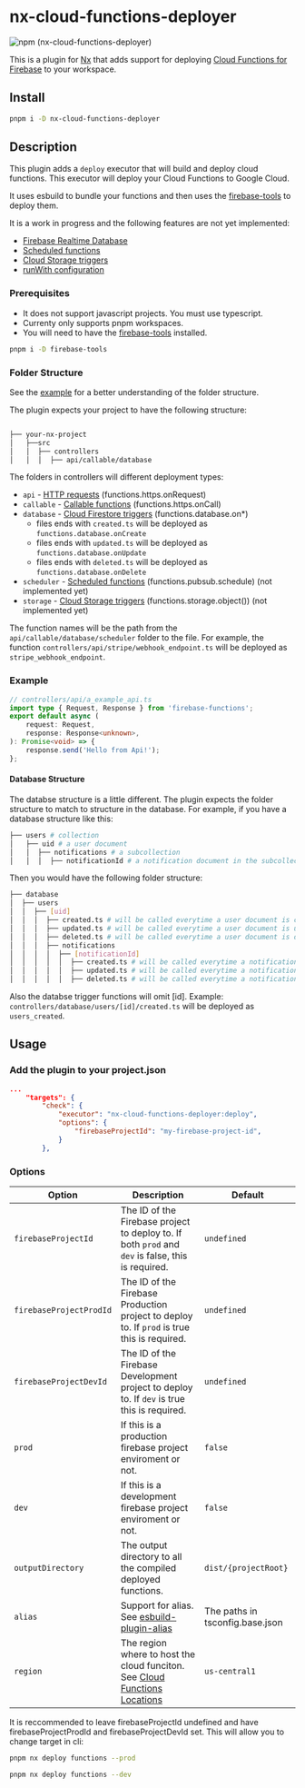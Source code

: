 # nx-cloud-functions-deployer

![npm (nx-cloud-functions-deployer)](https://img.shields.io/npm/v/nx-cloud-functions-deployer)

This is a plugin for [Nx](https://nx.dev) that adds support for deploying [Cloud Functions for Firebase](https://firebase.google.com/products/functions?gclsrc=ds&gclsrc=ds&gclid=CNmq16LU-_kCFa5IwgodA9cF8A) to your workspace.

## Install

```bash
pnpm i -D nx-cloud-functions-deployer
```

## Description

This plugin adds a `deploy` executor that will build and deploy cloud functions. This executor will deploy your Cloud Functions to Google Cloud.

It uses esbuild to bundle your functions and then uses the [firebase-tools](https://www.npmjs.com/package/firebase-tools) to deploy them.

It is a work in progress and the following features are not yet implemented:

-   [Firebase Realtime Database](https://firebase.google.com/products/realtime-database?gclsrc=ds&gclsrc=ds&gclid=CPfI982b_fkCFQtEHgId5zcCDA)
-   [Scheduled functions](https://firebase.google.com/docs/functions/schedule-functions)
-   [Cloud Storage triggers](https://firebase.google.com/docs/functions/gcp-storage-events)
-   [runWith configuration](https://firebase.google.com/docs/reference/functions/function_configuration.runtimeoptions)

### Prerequisites

-   It does not support javascript projects. You must use typescript.
-   Currenty only supports pnpm workspaces.
-   You will need to have the [firebase-tools](https://www.npmjs.com/package/firebase-tools) installed.

```bash
pnpm i -D firebase-tools
```

### Folder Structure

See the [example](https://github.com/snorreks/nx-cloud-functions-deployer/tree/master/example/apps/functions/src/controllers) for a better understanding of the folder structure.

The plugin expects your project to have the following structure:

```bash

├── your-nx-project
│   ├──src
│   │  ├── controllers
│   │  │  ├── api/callable/database
```

The folders in controllers will different deployment types:

-   `api` - [HTTP requests](https://firebase.google.com/docs/functions/http-events) (functions.https.onRequest)
-   `callable` - [Callable functions](https://firebase.google.com/docs/functions/callable) (functions.https.onCall)
-   `database` - [Cloud Firestore triggers](https://firebase.google.com/docs/functions/firestore-events) (functions.database.on\*)
    -   files ends with `created.ts` will be deployed as `functions.database.onCreate`
    -   files ends with `updated.ts` will be deployed as `functions.database.onUpdate`
    -   files ends with `deleted.ts` will be deployed as `functions.database.onDelete`
-   `scheduler` - [Scheduled functions](https://firebase.google.com/docs/functions/schedule-functions) (functions.pubsub.schedule) (not implemented yet)
-   `storage` - [Cloud Storage triggers](https://firebase.google.com/docs/functions/gcp-storage-events) (functions.storage.object()) (not implemented yet)

The function names will be the path from the `api/callable/database/scheduler` folder to the file. For example, the function `controllers/api/stripe/webhook_endpoint.ts` will be deployed as `stripe_webhook_endpoint`.

### Example

```typescript
// controllers/api/a_example_api.ts
import type { Request, Response } from 'firebase-functions';
export default async (
	request: Request,
	response: Response<unknown>,
): Promise<void> => {
	response.send('Hello from Api!');
};
```

#### Database Structure

The databse structure is a little different. The plugin expects the folder structure to match to structure in the database. For example, if you have a database structure like this:

```bash
├── users # collection
│   ├── uid # a user document
│   │  ├── notifications # a subcollection
│   │  │  ├── notificationId # a notification document in the subcollection
```

Then you would have the following folder structure:

```bash
├── database
│  ├── users
│  │  ├── [uid]
│  │  │  ├── created.ts # will be called everytime a user document is created.
│  │  │  ├── updated.ts # will be called everytime a user document is updated.
│  │  │  ├── deleted.ts # will be called everytime a user document is deleted.
│  │  │  ├── notifications
│  │  │  │  ├── [notificationId]
│  │  │  │  │  ├── created.ts # will be called everytime a notification document is created.
│  │  │  │  │  ├── updated.ts # will be called everytime a notification document is updated.
│  │  │  │  │  ├── deleted.ts # will be called everytime a notification document is deleted.
```

Also the databse trigger functions will omit [id]. Example: `controllers/database/users/[id]/created.ts` will be deployed as `users_created`.

## Usage

### Add the plugin to your project.json

```json
...
	"targets": {
		"check": {
			"executor": "nx-cloud-functions-deployer:deploy",
			"options": {
				"firebaseProjectId": "my-firebase-project-id",
			}
		},
```

### Options

| Option                  | Description                                                                                                                     | Default                         |
| ----------------------- | ------------------------------------------------------------------------------------------------------------------------------- | ------------------------------- |
| `firebaseProjectId`     | The ID of the Firebase project to deploy to. If both `prod` and `dev` is false, this is required.                               | `undefined`                     |
| `firebaseProjectProdId` | The ID of the Firebase Production project to deploy to. If `prod` is true this is required.                                     | `undefined`                     |
| `firebaseProjectDevId`  | The ID of the Firebase Development project to deploy to. If `dev` is true this is required.                                     | `undefined`                     |
| `prod`                  | If this is a production firebase project enviroment or not.                                                                     | `false`                         |
| `dev`                   | If this is a development firebase project enviroment or not.                                                                    | `false`                         |
| `outputDirectory`       | The output directory to all the compiled deployed functions.                                                                    | `dist/{projectRoot}`            |
| `alias`                 | Support for alias. See [esbuild-plugin-alias](https://www.npmjs.com/package/esbuild-plugin-alias)                               | The paths in tsconfig.base.json |
| `region`                | The region where to host the cloud funciton. See [Cloud Functions Locations](https://cloud.google.com/functions/docs/locations) | `us-central1`                   |

It is reccommended to leave firebaseProjectId undefined and have firebaseProjectProdId and firebaseProjectDevId set. This will allow you to change target in cli:

```bash
pnpm nx deploy functions --prod
```

```bash
pnpm nx deploy functions --dev
```
